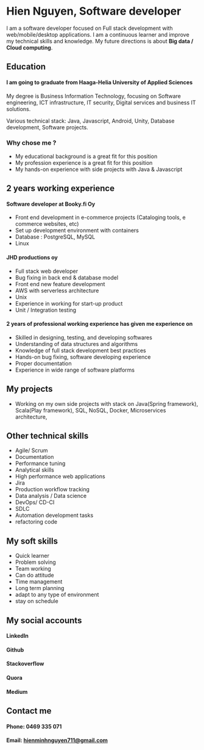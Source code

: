 # Hien Nguyen, Software developer 
I am a software developer focused on Full stack development with web/mobile/desktop applications.
I am a continuous learner and improve my technical skills and knowledge.
My future directions is about **Big data / Cloud computing**. 



## Education 
#### I am going to graduate from Haaga-Helia University of Applied Sciences 
My degree is Business Information Technology, focusing on Software engineering, ICT infrastructure, IT security,
Digital services and business IT solutions.

Various technical stack: Java, Javascript, Android, Unity, Database development, Software projects.



### Why chose me ?
+ My educational background is a great fit for this position 
+ My profession experience is a great fit for this position 
+ My hands-on experience with side projects with Java & Javascript 


## 2 years working experience   

#### Software developer at Booky.fi Oy
+ Front end development in e-commerce projects (Cataloging tools, e commerce websites, etc)
+ Set up development environment with containers 
+ Database : PostgreSQL, MySQL 
+ Linux 

#### JHD productions oy 
+ Full stack web developer 
+ Bug fixing in back end & database model 
+ Front end new feature development 
+ AWS with serverless architecture
+ Unix 
+ Experience in working for start-up product 
+ Unit / Integration testing 

#### 2 years of professional working experience has given me experience on 
+ Skilled in designing, testing, and developing softwares 
+ Understanding of data structures and algorithms 
+ Knowledge of full stack development best practices 
+ Hands-on bug fixing, software developing experience 
+ Proper documentation 
+ Experience in wide range of software platforms 


## My projects 
+ Working on my own side projects with stack on Java(Spring framework), Scala(Play framework), 
SQL, NoSQL, Docker, Microservices architecture, 


## Other technical skills  
+ Agile/ Scrum 
+ Documentation 
+ Performance tuning 
+ Analytical skills 
+ High performance web applications 
+ Jira
+ Production workflow tracking 
+ Data analysis / Data science 
+ DevOps/ CD-CI
+ SDLC 
+ Automation development tasks 
+ refactoring code 







## My soft skills 
+ Quick learner 
+ Problem solving 
+ Team working 
+ Can do attitude
+ Time management 
+ Long term planning 
+ adapt to any type of environment 
+ stay on schedule 




## My social accounts 
#### LinkedIn 
#### Github 
#### Stackoverflow 
#### Quora
#### Medium 

## Contact me  
#### Phone: 0469 335 071 
#### Email: hienminhnguyen711@gmail.com










